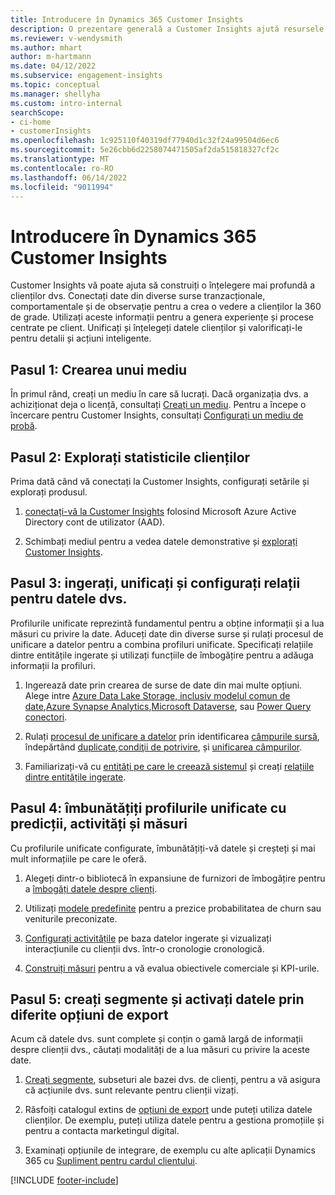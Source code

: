 ```yaml
---
title: Introducere în Dynamics 365 Customer Insights
description: O prezentare generală a Customer Insights ajută resursele să înceapă rapid.
ms.reviewer: v-wendysmith
ms.author: mhart
author: m-hartmann
ms.date: 04/12/2022
ms.subservice: engagement-insights
ms.topic: conceptual
ms.manager: shellyha
ms.custom: intro-internal
searchScope:
- ci-home
- customerInsights
ms.openlocfilehash: 1c925110f40319df77940d1c32f24a99504d6ec6
ms.sourcegitcommit: 5e26cbb6d2258074471505af2da515818327cf2c
ms.translationtype: MT
ms.contentlocale: ro-RO
ms.lasthandoff: 06/14/2022
ms.locfileid: "9011994"
---
```

# <a name="get-started-with-dynamics-365-customer-insights"></a>Introducere în Dynamics 365 Customer Insights

Customer Insights vă poate ajuta să construiți o înțelegere mai profundă a clienților dvs. Conectați date din diverse surse tranzacționale, comportamentale și de observație pentru a crea o vedere a clienților la 360 de grade. Utilizați aceste informații pentru a genera experiențe și procese centrate pe client. Unificați și înțelegeți datele clienților și valorificați-le pentru detalii și acțiuni inteligente.

## <a name="step-1-create-an-environment"></a>Pasul 1: Crearea unui mediu

În primul rând, creați un mediu în care să lucrați. Dacă organizația dvs. a achiziționat deja o licență, consultați [Creați un mediu](create-environment.md). Pentru a începe o încercare pentru Customer Insights, consultați [Configurați un mediu de probă](trial-signup.md).

## <a name="step-2-explore-customer-insights"></a>Pasul 2: Explorați statisticile clienților

Prima dată când vă conectați la Customer Insights, configurați setările și explorați produsul.

1. [conectați-vă la Customer Insights](https://home.ci.ai.dynamics.com) folosind Microsoft Azure Active Directory cont de utilizator (AAD).

1. Schimbați mediul pentru a vedea datele demonstrative și [explorați Customer Insights](home.md).

## <a name="step-3-ingest-unify-and-set-up-relationships-for-your-data"></a>Pasul 3: ingerați, unificați și configurați relații pentru datele dvs.

Profilurile unificate reprezintă fundamentul pentru a obține informații și a lua măsuri cu privire la date. Aduceți date din diverse surse și rulați procesul de unificare a datelor pentru a combina profiluri unificate. Specificați relațiile dintre entitățile ingerate și utilizați funcțiile de îmbogățire pentru a adăuga informații la profiluri.

1. Ingerează date prin crearea de surse de date din mai multe opțiuni. Alege intre [Azure Data Lake Storage, inclusiv modelul comun de date](connect-common-data-model.md),[Azure Synapse Analytics](connect-synapse.md),[Microsoft Dataverse](connect-dataverse-managed-lake.md), sau [Power Query conectori](connect-power-query.md).

1. Rulați [procesul de unificare a datelor](data-unification.md) prin identificarea [câmpurile sursă](map-entities.md), îndepărtând [duplicate](remove-duplicates.md),[condiţii de potrivire](match-entities.md), și [unificarea câmpurilor](merge-entities.md).

1. Familiarizați-vă cu [entități pe care le creează sistemul](entities.md) și creați [relațiile dintre entitățile ingerate](relationships.md).

## <a name="step-4-enhance-unified-profiles-with-predictions-activities-and-measures"></a>Pasul 4: îmbunătățiți profilurile unificate cu predicții, activități și măsuri

Cu profilurile unificate configurate, îmbunătățiți-vă datele și creșteți și mai mult informațiile pe care le oferă.

1. Alegeți dintr-o bibliotecă în expansiune de furnizori de îmbogățire pentru a [îmbogăți datele despre clienți](enrichment-hub.md).

1. Utilizați [modele predefinite](predictions-overview.md) pentru a prezice probabilitatea de churn sau veniturile preconizate.

1. [Configurați activitățile](activities.md) pe baza datelor ingerate și vizualizați interacțiunile cu clienții dvs. într-o cronologie cronologică.

1. [Construiți măsuri](measures.md) pentru a vă evalua obiectivele comerciale și KPI-urile.

## <a name="step-5-create-segments-and-activate-data-through-various-export-options"></a>Pasul 5: creați segmente și activați datele prin diferite opțiuni de export

Acum că datele dvs. sunt complete și conțin o gamă largă de informații despre clienții dvs., căutați modalități de a lua măsuri cu privire la aceste date.

1. [Creați segmente](segments.md), subseturi ale bazei dvs. de clienți, pentru a vă asigura că acțiunile dvs. sunt relevante pentru clienții vizați.

1. Răsfoiți catalogul extins de [opțiuni de export](export-destinations.md) unde puteți utiliza datele clienților. De exemplu, puteți utiliza datele pentru a gestiona promoțiile și pentru a contacta marketingul digital.

1. Examinați opțiunile de integrare, de exemplu cu alte aplicații Dynamics 365 cu [Supliment pentru cardul clientului](customer-card-add-in.md).  


[!INCLUDE [footer-include](includes/footer-banner.md)]
